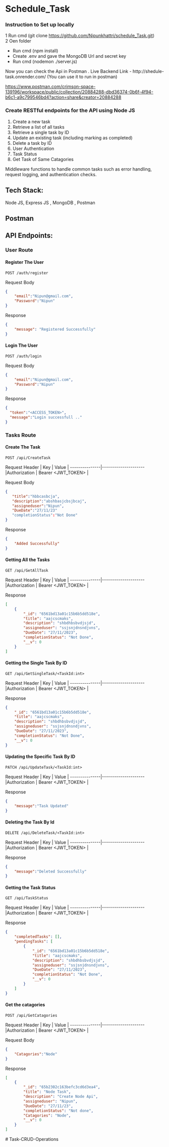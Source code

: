 # Schedule_Task

### Instruction to Set up locally

1 Run cmd (git clone https://github.com/Nipunkhattri/schedule_Task.git)</br>
2 Oen folder</br>
<ul>
<li>Run cmd (npm install)</li>
<li>Create .env and gave the MongoDB Url and secret key</li>
<li>Run cmd (nodemon ./server.js)</li>
</ul>
Now you can check the Api in Postman .
Live Backend Link - http://shedule-task.onrender.com/ (You can use it to run in postman)

https://www.postman.com/crimson-space-139196/workspace/public/collection/20884288-dbd36374-0b6f-4f94-b6c1-a9c799546bd4?action=share&creator=20884288


### Create RESTful endpoints for the API using Node JS
1. Create a new task
2. Retrieve a list of all tasks
3. Retrieve a single task by ID
4. Update an existing task (including marking as completed)
5. Delete a task by ID
6. User Authentication
7. Task Status
8. Get Task of Same Catagories

Middleware functions to handle common tasks such as error handling, request logging, and authentication checks.

## Tech Stack:

Node JS, Express JS , MongoDB , Postman 

## Postman

## API Endpoints:

### User Route

#### Register The User

```http
POST /auth/register
```

Request Body
```json
{
    "email":"Nipun@gmail.com",
    "Password":"Nipun"
}
```

Response
```json
{
    "message": "Registered Successfully"
}
```

#### Login The User

```http
POST /auth/login
```

Request Body
```json
{
    "email":"Nipun@gmail.com",
    "Password":"Nipun"
}
```
Response
```json
{
  "token":"<ACCESS_TOKEN>",
  "message":"Login successfull .."
}
```

### Tasks Route

#### Create The Task

```http
POST /api/CreateTask
```

Request Header
| Key          | Value              |
---------------|---------------------
|Authorization | Bearer <JWT_TOKEN> |


Request Body
```json
{
   "title":"hbbcasbcja",
   "description":"abshbasjcbsjbcaj",
   "assigneduser":"Nipun",
   "DueDate":"27/11/23"
   "completionStatus":"Not Done"
}
```
Response
```json
{
    "Added Successfully"
}
```

#### Getting All the Tasks

```http
GET /api/GetAllTask
```

Request Header
| Key          | Value              |
---------------|---------------------
|Authorization | Bearer <JWT_TOKEN> |


Response
```json
[
    {
        "_id": "6561bd13a01c15b6b5dd518e",
        "title": "aajcscmaks",
        "description": "shbdhbsbvdjsjd",
        "assigneduser": "ssjsnjdnsndjvns",
        "DueDate": "27/11/2023",
        "completionStatus": "Not Done",
        "__v": 0
    }
]
```

#### Getting the Single Task By ID

```http
GET /api/GetSingleTask/<TaskId:int>
```

Request Header
| Key          | Value              |
---------------|---------------------
|Authorization | Bearer <JWT_TOKEN> |

Response
```json
{
    "_id": "6561bd13a01c15b6b5dd518e",
    "title": "aajcscmaks",
    "description": "shbdhbsbvdjsjd",
    "assigneduser": "ssjsnjdnsndjvns",
    "DueDate": "27/11/2023",
    "completionStatus": "Not Done",
    "__v": 0
}
```

#### Updating the Specific Task By ID

```http
PATCH /api/UpdateTask/<TaskId:int>
```

Request Header
| Key          | Value              |
---------------|---------------------
|Authorization | Bearer <JWT_TOKEN> |

Response
```json
{
    "message":"Task Updated"
}
```

#### Deleting the Task By Id

```http
DELETE /api/DeleteTask/<TaskId:int>
```

Request Header
| Key          | Value              |
---------------|---------------------
|Authorization | Bearer <JWT_TOKEN> |

Response
```json
{
    "message":"Deleted Successfully"
}
```

#### Getting the Task Status

```http
GET /api/TaskStatus
```

Request Header
| Key          | Value              |
---------------|---------------------
|Authorization | Bearer <JWT_TOKEN> |

Response
```json
{
    "completedTasks": [],
    "pendingTasks": [
        {
            "_id": "6561bd13a01c15b6b5dd518e",
            "title": "aajcscmaks",
            "description": "shbdhbsbvdjsjd",
            "assigneduser": "ssjsnjdnsndjvns",
            "DueDate": "27/11/2023",
            "completionStatus": "Not Done",
            "__v": 0
        }
    ]
}
```

#### Get the catagories

```http
POST /api/GetCatagories
```

Request Header
| Key          | Value              |
---------------|---------------------
|Authorization | Bearer <JWT_TOKEN> |


Request Body
```json
{
    "Catagories":"Node"
}
```
Response
```json
[
    {
        "_id": "65b2302c163befc3cd6d3ea4",
        "title": "Node Task",
        "description": "Create Node Api",
        "assigneduser": "Nipun",
        "DueDate": "27/11/23",
        "completionStatus": "Not done",
        "Catagories": "Node",
        "__v": 0
    }
]
```


#   T a s k - C R U D - O p e r a t i o n s  
 